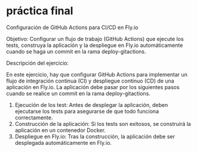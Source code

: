 # práctica final
Configuración de GitHub Actions para CI/CD en Fly.io

Objetivo: Configurar un flujo de trabajo (GitHub Actions) que ejecute los tests, construya la aplicación y la despliegue en Fly.io automáticamente cuando se haga un commit en la rama deploy-gitactions.

Descripción del ejercicio:

En este ejercicio, hay que configurar GitHub Actions para implementar un flujo de integración continua (CI) y despliegue continuo (CD) de una aplicación en Fly.io. La aplicación debe pasar por los siguientes pasos cuando se realice un commit en la rama deploy-gitactions.

1. Ejecución de los test: Antes de desplegar la aplicación, deben ejecutarse los tests para asegurarse de que todo funciona correctamente.
2. Construcción de la aplicación: Si los tests son exitosos, se construirá la aplicación en un contenedor Docker.
3. Despliegue en Fly.io: Tras la construcción, la aplicación debe ser desplegada automáticamente en Fly.io.
